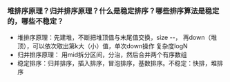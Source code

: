 ### 堆排序原理？归并排序原理？什么是稳定排序？哪些排序算法是稳定的，哪些不稳定？
* 堆排序原理：先建堆，不断把堆顶值与末尾值交换，size --， 再down（堆顶），可以依次取出第k大（小）值，单次down操作 复杂度logN
* 归并排序原理： 用mid拆分区间，分治，然后合并两个有序数组
* 稳定排序：归并排序，插入排序，冒泡排序，基数排序。不稳定：快排，堆排序
